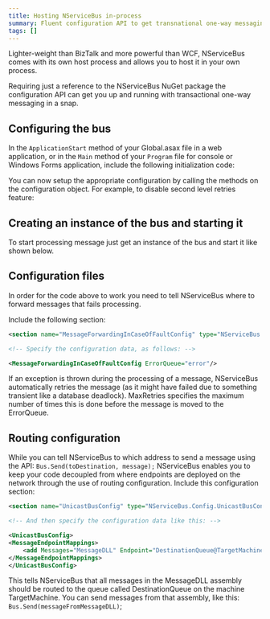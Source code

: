 ```yaml
---
title: Hosting NServiceBus in-process
summary: Fluent configuration API to get transnational one-way messaging
tags: []
---
```


Lighter-weight than BizTalk and more powerful than WCF, NServiceBus comes with its own host process and allows you to host it in your own process.

Requiring just a reference to the NServiceBus NuGet package the configuration API can get you up and running with transactional one-way messaging in a snap.



## Configuring the bus

In the `ApplicationStart` method of your Global.asax file in a web application, or in the `Main` method of your `Program` file for console or Windows Forms application, include the following initialization code:


<!-- import MinimumConfiguration -->

You can now setup the appropriate configuration by calling the methods on the configuration object. For example, to disable second level retries feature:

<!-- import SecondLevelRetriesDisableV5 --> 

## Creating an instance of the bus and starting it

To start processing message just get an instance of the bus and start it like shown below.

<!-- import BusDotCreate -->


## Configuration files

In order for the code above to work you need to tell NServiceBus where to forward messages that fails processing.

Include the following section:

```XML
<section name="MessageForwardingInCaseOfFaultConfig" type="NServiceBus.Config.MessageForwardingInCaseOfFaultConfig, NServiceBus.Core" />

<!-- Specify the configuration data, as follows: -->

<MessageForwardingInCaseOfFaultConfig ErrorQueue="error"/>
```

If an exception is thrown during the processing of a message, NServiceBus automatically retries the message (as it might have failed due to something transient like a database deadlock). MaxRetries specifies the maximum number of times this is done before the message is moved to the ErrorQueue.

## Routing configuration

While you can tell NServiceBus to which address to send a message using the API: `Bus.Send(toDestination, message);` NServiceBus enables you to keep your code decoupled from where endpoints are deployed on the network through the use of routing configuration. Include this configuration section:

```XML
<section name="UnicastBusConfig" type="NServiceBus.Config.UnicastBusConfig, NServiceBus.Core"/>

<!-- And then specify the configuration data like this: -->

<UnicastBusConfig>
<MessageEndpointMappings>
    <add Messages="MessageDLL" Endpoint="DestinationQueue@TargetMachine"/>
</MessageEndpointMappings>
</UnicastBusConfig>  
```

This tells NServiceBus that all messages in the MessageDLL assembly should be routed to the queue called DestinationQueue on the machine TargetMachine. You can send messages from that assembly, like this: `Bus.Send(messageFromMessageDLL)`;
